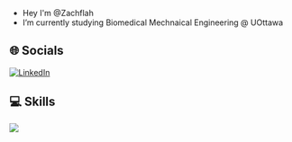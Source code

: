 - Hey I'm @Zachflah
- I’m currently studying Biomedical Mechnaical Engineering @ UOttawa

## 🌐 Socials
[![LinkedIn](https://img.shields.io/badge/LinkedIn-%230077B5.svg?logo=linkedin&logoColor=white)](https://www.linkedin.com/in/zachary-flahaut/)

## 💻 Skills



[![](https://visitcount.itsvg.in/api?id=Zachflah&label=Profile%20Views&color=0&pretty=false)](https://visitcount.itsvg.in)
